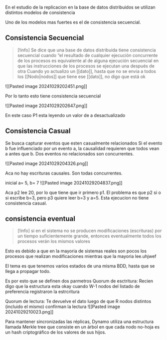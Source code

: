 En el estudio de la replicacion en la base de datos distribuidos se utilizan distintos modelos de consistencia 

Uno de los modelos mas fuertes es el de consistencia secuencial.



## Consistencia Secuencial 

>[!info] Se dice que una base de datos distribuida tiene consistencia secuencial cuando “el resultado de cualquier ejecución concurrente de los procesos es equivalente al de alguna ejecución secuencial en que las instrucciones de los procesos se ejecutan una después de otra
Cuando yo actualizo un [[dato]], hasta que no se envia a todos los [[Nodo|nodos]] que tiene ese [[dato]], no digo que está ok

![[Pasted image 20241029202451.png]]

Por lo tanto esto tiene consistencia secuencial 

![[Pasted image 20241029202647.png]]

En este caso P1 esta leyendo un valor de a desactualizado 


## Consistencia Casual


Se busca capturar eventos que esten casualmente relacionados 
Si el evento b fue influenciado por un evento a, la causalidad requieren que todos vean a antes que b.
Dos eventos no relacionados son concurrentes.

![[Pasted image 20241029204326.png]]

Aca no hay escrituras causales. Son todas concurrentes.

inicial a= 5, b= 7
![[Pasted image 20241029204837.png]]

Aca p2 lee 20, por lo que tiene que ir primero p1. El problema es que p2 si o si escribe b=3, pero p3 quiere leer b=3 y a=5. Esta ejecucion no tiene consistencia casual.



## consistencia eventual 
>[!info] si en el sistema no se producen modificaciones (escrituras) por un tiempo suficientemente grande, entonces eventualmente todos los procesos verán los mismos valores

Esto es debido a que en la mayoria de sistemas reales son pocos los procesos que realizan modificaciones mientras que la mayoria lee.uhjwef       

El tema es que tenemos varios estados de una misma BDD, hasta que se llega a propagar todo.

Es por esto que se definen dos parmetros 
Quorum de esctritura: 
Recien digo que la estructura esta okay cuando W-1 nodos del listado de preferencia registraron la estrcritura 

Quorum de lectura: Te devuelve el dato luego de que R nodos distintos (incluido el mismo) confirman la lectura
![[Pasted image 20241029210023.png]]


Para mantener sincronizadas las réplicas, Dynamo utiliza una estructura llamada Merkle tree que consiste en un árbol en que cada nodo no-hoja es un hash criptográfico de los valores de sus hijos.